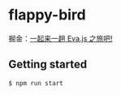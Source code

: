 # flappy-bird

掘金：[一起来一趟 Eva.js 之旅吧!](https://juejin.cn/post/7140470051445932062)

## Getting started

```
$ npm run start 
```